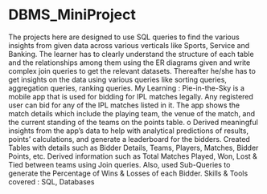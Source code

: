 # DBMS_MiniProject
The projects here are designed to use SQL queries to find the various insights from given data across various verticals like Sports, Service and Banking. The learner has to clearly understand the structure of each table and the relationships among them using the ER diagrams given and write complex join queries to get the relevant datasets. Thereafter he/she has to get insights on the data using various queries like sorting queries, aggregation queries, ranking queries.
My Learning : Pie-in-the-Sky is a mobile app that is used for bidding for IPL matches legally. Any registered user can bid for any of the IPL matches listed in it. The app shows the match details which include the playing team, the venue of the match, and the current standing of the teams on the points table. o Derived meaningful insights from the app’s data to help with analytical predictions of results, points’ calculations, and generate a leaderboard for the bidders. Created Tables with details such as Bidder Details, Teams, Players, Matches, Bidder Points, etc. Derived information such as Total Matches Played, Won, Lost & Tied between teams using Join queries. Also, used Sub-Queries to generate the Percentage of Wins & Losses of each Bidder.
Skills & Tools covered : SQL, Databases

